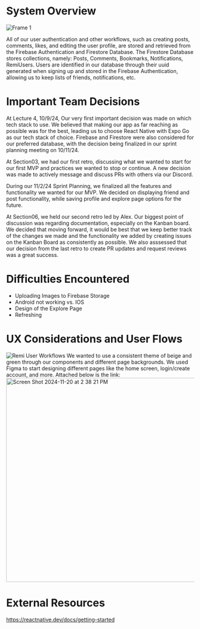 # System Overview
![Frame 1](https://github.com/user-attachments/assets/7c919080-1f96-4f71-85ee-7c29c405bbd8)

All of our user authentication and other workflows, such as creating posts, comments, likes, and editing the user profile, are stored and retrieved from the Firebase Authentication and Firestore Database. The Firestore Database stores collections, namely: Posts, Comments, Bookmarks, Notifications, RemiUsers. Users are identified in our database through their uuid generated when signing up and stored in the Firebase Authentication, allowing us to keep lists of friends, notifications, etc.

# Important Team Decisions
At Lecture 4, 10/9/24, Our very first important decision was made on which tech stack to use. We believed that making our app as far reaching as possible was for the best, leading us to choose React Native with Expo Go as our tech stack of choice. Firebase and Firestore were also considered for our preferred database, with the decision being finalized in our sprint planning meeting on 10/11/24. 

At Section03, we had our first retro, discussing what we wanted to start for our first MVP and practices we wanted to stop or continue. A new decision was made to actively message and discuss PRs with others via our Discord.

During our 11/2/24 Sprint Planning, we finalized all the features and functionality we wanted for our MVP. We decided on displaying friend and post functionality, while saving profile and explore page options for the future.

At Section06, we held our second retro led by Alex. Our biggest point of discussion was regarding documentation, especially on the Kanban board. We decided that moving forward, it would be best that we keep better track of the changes we made and the functionality we added by creating issues on the Kanban Board as consistently as possible. We also asssessed that our decision from the last retro to create PR updates and request reviews was a great success.

# Difficulties Encountered
- Uploading Images to Firebase Storage
- Android not working vs. IOS
- Design of the Explore Page
- Refreshing

# UX Considerations and User Flows
![Remi User Workflows](https://github.com/user-attachments/assets/6894b955-8ead-4750-8424-d51d01f51903)
We wanted to use a consistent theme of beige and green through our components and different page backgrounds. We used Figma to start designing different pages like the home screen, login/create account, and more. Attached below is the link:
<img width="545" alt="Screen Shot 2024-11-20 at 2 38 21 PM" src="https://github.com/user-attachments/assets/35bc9fb0-cc92-40cd-80d2-18a72d7d1913">

# External Resources
https://reactnative.dev/docs/getting-started

